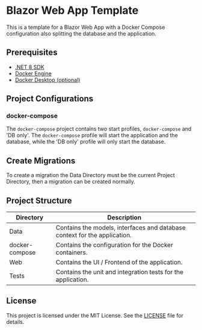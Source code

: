 # Blazor Web App Template

This is a template for a Blazor Web App with a Docker Compose configuration also splitting the database and the application.

## Prerequisites

- [.NET 8 SDK](https://dotnet.microsoft.com/en-us/download/dotnet/8.0)
- [Docker Engine](https://docs.docker.com/engine/install/)
- [Docker Desktop (optional)](https://www.docker.com/products/docker-desktop/)

## Project Configurations

### docker-compose

The `docker-compose` project contains two start profiles, `docker-compose` and 'DB only'. The `docker-compose` profile will start the application and the database, while the 'DB only' profile will only start the database.

## Create Migrations

To create a migration the Data Directory must be the current Project Directory, then a migration can be created normally.

## Project Structure

| Directory | Description |
| --- | --- |
| Data | Contains the models, interfaces and database context for the application. |
| docker-compose | Contains the configuration for the Docker containers. |
| Web | Contains the UI / Frontend of the application. |
| Tests | Contains the unit and integration tests for the application. |

## License

This project is licensed under the MIT License. See the [LICENSE](LICENSE) file for details.
